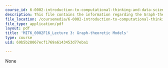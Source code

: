```yaml
---
course_id: 6-0002-introduction-to-computational-thinking-and-data-science-fall-2016
description: This file contains the information regarding the Graph-theoretic Models.
file_location: /coursemedia/6-0002-introduction-to-computational-thinking-and-data-science-fall-2016/69b5b28067ecf1769a6143453d77eba1_MIT6_0002F16_lec3.pdf
file_type: application/pdf
layout: pdf
title: 'MIT6_0002F16_Lecture 3: Graph-theoretic Models'
type: course
uid: 69b5b28067ecf1769a6143453d77eba1

---
```

None